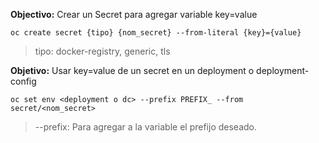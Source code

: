 **Objectivo:** Crear un Secret para agregar variable key=value

    oc create secret {tipo} {nom_secret} --from-literal {key}={value}
    
   > tipo: docker-registry, generic, tls
 

**Objetivo:** Usar key=value de un secret en un deployment o deployment-config

    oc set env <deployment o dc> --prefix PREFIX_ --from secret/<nom_secret>
    
   > --prefix: Para agregar a la variable el prefijo deseado.
